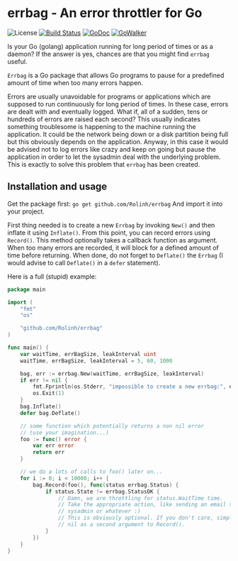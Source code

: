 # errbag - An error throttler for Go

![License](https://img.shields.io/badge/license-BSD-blue.svg)
[![Build Status](https://travis-ci.org/Rolinh/errbag.png?branch=master)](https://travis-ci.org/Rolinh/errbag)
[![GoDoc](http://godoc.org/github.com/Rolinh/errbag?status.svg)](http://godoc.org/github.com/Rolinh/errbag)
[![GoWalker](http://img.shields.io/badge/doc-gowalker-blue.svg?style=flat)](https://gowalker.org/github.com/Rolinh/errbag)

Is your Go (golang) application running for long period of times or as a daemon?
If the answer is yes, chances are that you might find `errbag` useful.

`Errbag` is a Go package that allows Go programs to pause for a predefined
amount of time when too many errors happen.

Errors are usually unavoidable for programs or applications which are supposed
to run continuously for long period of times. In these case, errors are dealt
with and eventually logged.  What if, all of a sudden, tens or hundreds of
errors are raised each second?  This usually indicates something troublesome is
happening to the machine running the application. It could be the network being
down or a disk partition being full but this obviously depends on the
application. Anyway, in this case it would be advised not to log errors like
crazy and keep on going but pause the application in order to let the sysadmin
deal with the underlying problem. This is exactly to solve this problem that
`errbag` has been created.

## Installation and usage

Get the package first: `go get github.com/Rolinh/errbag`
And import it into your project.

First thing needed is to create a new `Errbag` by invoking `New()` and then
inflate it using `Inflate()`. From this point, you can record errors using
`Record()`. This method optionally takes a callback function as argument. When
too many errors are recorded, it will block for a defined amount of time before
returning.
When done, do not forget to `Deflate()` the `Errbag` (I would advise to call
`Deflate()` in a `defer` statement).

Here is a full (stupid) example:

```go
package main

import (
	"fmt"
	"os"

	"github.com/Rolinh/errbag"
)

func main() {
	var waitTime, errBagSize, leakInterval uint
	waitTime, errBagSize, leakInterval = 5, 60, 1000

	bag, err := errbag.New(waitTime, errBagSize, leakInterval)
	if err != nil {
		fmt.Fprintln(os.Stderr, "impossible to create a new errbag:", err)
		os.Exit(1)
	}
	bag.Inflate()
	defer bag.Deflate()

	// some function which potentially returns a non nil error
	// (use your imagination...)
	foo := func() error {
		var err error
		return err
	}

	// we do a lots of calls to foo() later on...
	for i := 0; i < 10000; i++ {
		bag.Record(foo(), func(status errbag.Status) {
			if status.State != errbag.StatusOK {
				// Damn, we are throttling for status.WaitTime time.
				// Take the appropriate action, like sending an email to the
				// sysadmin or whatever :)
				// This is obviously optional. If you don't care, simply pass
				// nil as a second argument to Record().
			}
		})
	}
}
```
